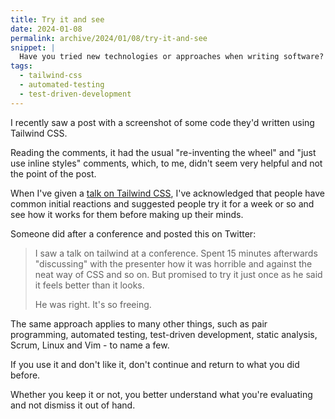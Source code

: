 ```yaml
---
title: Try it and see
date: 2024-01-08
permalink: archive/2024/01/08/try-it-and-see
snippet: |
  Have you tried new technologies or approaches when writing software? Did you like it or go back? Either way, you know more about it than before.
tags:
  - tailwind-css
  - automated-testing
  - test-driven-development
---
```


I recently saw a post with a screenshot of some code they'd written using Tailwind CSS.

Reading the comments, it had the usual "re-inventing the wheel" and "just use inline styles" comments, which, to me, didn't seem very helpful and not the point of the post.

When I've given a [talk on Tailwind CSS][talk], I've acknowledged that people have common initial reactions and suggested people try it for a week or so and see how it works for them before making up their minds.

Someone did after a conference and posted this on Twitter:

> I saw a talk on tailwind at a conference. Spent 15 minutes afterwards "discussing" with the presenter how it was horrible and against the neat way of CSS and so on. But promised to try it just once as he said it feels better than it looks.
>
> He was right. It's so freeing.

The same approach applies to many other things, such as pair programming, automated testing, test-driven development, static analysis, Scrum, Linux and Vim - to name a few.

If you use it and don't like it, don't continue and return to what you did before.

Whether you keep it or not, you better understand what you're evaluating and not dismiss it out of hand.

[talk]: {{site.url}}/talks/taking-flight-with-tailwind-css
